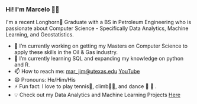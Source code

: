 ### Hi! I'm Marcelo 👋😁

I'm a recent Longhorn🤘 Graduate with a BS in Petroleum Engineering who is passionate about Computer Science - Specifically Data Analytics, Machine Learning, and Geostatistics.

- 🔭 I’m currently working on getting my Masters on Computer Science to apply these skills in the Oil & Gas industry.
- 🌱 I’m currently learning SQL and expanding my knowledge on python and R.
- 📫 How to reach me: mar_jim@utexas.edu [YouTube](https://www.youtube.com/channel/UCMhHtiVhCKrU-SVlCFyxeBg)
- 😄 Pronouns: He/Him/His
- ⚡ Fun fact: I love to play tennis🎾, climb🧗‍♀️, and dance 🕺 💃 . 
- 💡 Check out my Data Analytics and Machine Learning Projects [Here](https://github.com/Mar-Jim/Data-Analytics-UT)
